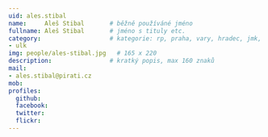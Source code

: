 ```yaml
---
uid: ales.stibal
name:     Aleš Stibal	  	# běžně používáné jméno
fullname: Aleš Stibal	  	# jméno s tituly etc.
category:                 	# kategorie: rp, praha, vary, hradec, jmk, senat
- ulk
img: people/ales-stibal.jpg   # 165 x 220
description:              	# kratký popis, max 160 znaků
mail:
- ales.stibal@pirati.cz
mob:
profiles:
  github:
  facebook:
  twitter: 
  flickr:
---
```


